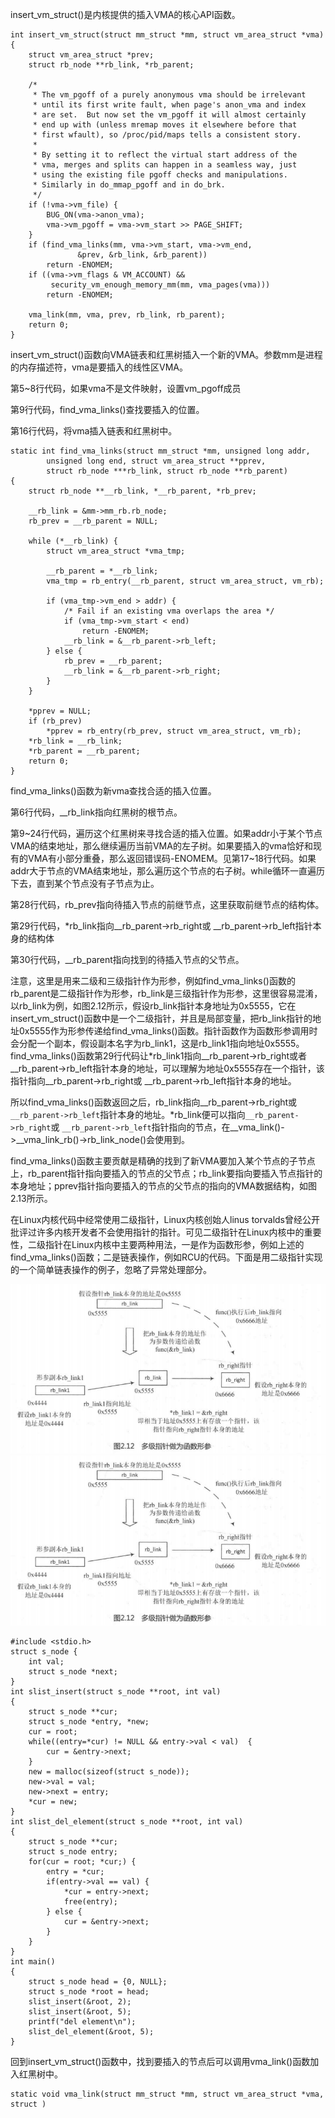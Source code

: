insert_vm_struct()是内核提供的插入VMA的核心API函数。

```
int insert_vm_struct(struct mm_struct *mm, struct vm_area_struct *vma)
{
	struct vm_area_struct *prev;
	struct rb_node **rb_link, *rb_parent;

	/*
	 * The vm_pgoff of a purely anonymous vma should be irrelevant
	 * until its first write fault, when page's anon_vma and index
	 * are set.  But now set the vm_pgoff it will almost certainly
	 * end up with (unless mremap moves it elsewhere before that
	 * first wfault), so /proc/pid/maps tells a consistent story.
	 *
	 * By setting it to reflect the virtual start address of the
	 * vma, merges and splits can happen in a seamless way, just
	 * using the existing file pgoff checks and manipulations.
	 * Similarly in do_mmap_pgoff and in do_brk.
	 */
	if (!vma->vm_file) {
		BUG_ON(vma->anon_vma);
		vma->vm_pgoff = vma->vm_start >> PAGE_SHIFT;
	}
	if (find_vma_links(mm, vma->vm_start, vma->vm_end,
			   &prev, &rb_link, &rb_parent))
		return -ENOMEM;
	if ((vma->vm_flags & VM_ACCOUNT) &&
	     security_vm_enough_memory_mm(mm, vma_pages(vma)))
		return -ENOMEM;

	vma_link(mm, vma, prev, rb_link, rb_parent);
	return 0;
}
```

insert_vm_struct()函数向VMA链表和红黑树插入一个新的VMA。参数mm是进程的内存描述符，vma是要插入的线性区VMA。

第5~8行代码，如果vma不是文件映射，设置vm_pgoff成员

第9行代码，find_vma_links()查找要插入的位置。

第16行代码，将vma插入链表和红黑树中。

```
static int find_vma_links(struct mm_struct *mm, unsigned long addr,
		unsigned long end, struct vm_area_struct **pprev,
		struct rb_node ***rb_link, struct rb_node **rb_parent)
{
	struct rb_node **__rb_link, *__rb_parent, *rb_prev;

	__rb_link = &mm->mm_rb.rb_node;
	rb_prev = __rb_parent = NULL;

	while (*__rb_link) {
		struct vm_area_struct *vma_tmp;

		__rb_parent = *__rb_link;
		vma_tmp = rb_entry(__rb_parent, struct vm_area_struct, vm_rb);

		if (vma_tmp->vm_end > addr) {
			/* Fail if an existing vma overlaps the area */
			if (vma_tmp->vm_start < end)
				return -ENOMEM;
			__rb_link = &__rb_parent->rb_left;
		} else {
			rb_prev = __rb_parent;
			__rb_link = &__rb_parent->rb_right;
		}
	}

	*pprev = NULL;
	if (rb_prev)
		*pprev = rb_entry(rb_prev, struct vm_area_struct, vm_rb);
	*rb_link = __rb_link;
	*rb_parent = __rb_parent;
	return 0;
}
```

find_vma_links()函数为新vma查找合适的插入位置。

第6行代码，__rb_link指向红黑树的根节点。

第9~24行代码，遍历这个红黑树来寻找合适的插入位置。如果addr小于某个节点VMA的结束地址，那么继续遍历当前VMA的左子树。如果要插入的vma恰好和现有的VMA有小部分重叠，那么返回错误码-ENOMEM。见第17~18行代码。如果addr大于节点的VMA结束地址，那么遍历这个节点的右子树。while循环一直遍历下去，直到某个节点没有子节点为止。

第28行代码，rb_prev指向待插入节点的前继节点，这里获取前继节点的结构体。

第29行代码，*rb_link指向__rb_parent->rb_right或 __rb_parent->rb_left指针本身的结构体

第30行代码，__rb_parent指向找到的待插入节点的父节点。

注意，这里是用来二级和三级指针作为形参，例如find_vma_links()函数的rb_parent是二级指针作为形参，rb_link是三级指针作为形参，这里很容易混淆，以rb_link为例，如图2.12所示，假设rb_link指针本身地址为0x5555，它在insert_vm_struct()函数中是一个二级指针，并且是局部变量，把rb_link指针的地址0x5555作为形参传递给find_vma_links()函数。指针函数作为函数形参调用时会分配一个副本，假设副本名字为rb_link1，这是rb_link1指向地址0x5555。find_vma_links()函数第29行代码让*rb_link1指向__rb_parent->rb_right或者 __rb_parent->rb_left指针本身的地址，可以理解为地址0x5555存在一个指针，该指针指向__rb_parent->rb_right或  __rb_parent->rb_left指针本身的地址。

所以find_vma_links()函数返回之后，rb_link指向__rb_parent->rb_right或  `__rb_parent->rb_left`指针本身的地址。*rb_link便可以指向`__rb_parent->rb_right`或  `__rb_parent->rb_left`指针指向的节点，在__vma_link()->__vma_link_rb()->rb_link_node()会使用到。

find_vma_links()函数主要贡献是精确的找到了新VMA要加入某个节点的子节点上，rb_parent指针指向要插入的节点的父节点；rb_link要指向要插入节点指针的本身地址；pprev指针指向要插入的节点的父节点的指向的VMA数据结构，如图2.13所示。

在Linux内核代码中经常使用二级指针，Linux内核创始人linus torvalds曾经公开批评过许多内核开发者不会使用指针的指针。可见二级指针在Linux内核中的重要性，二级指针在Linux内核中主要两种用法，一是作为函数形参，例如上述的find_vma_links()函数；二是链表操作，例如RCU的代码。下面是用二级指针实现的一个简单链表操作的例子，忽略了异常处理部分。

![](picture/多级指针作为函数形参.png)![多级指针作为函数形参](picture/多级指针作为函数形参.png)

```
#include <stdio.h>
struct s_node {
	int val;
	struct s_node *next;
}
int slist_insert(struct s_node **root, int val)
{
	struct s_node **cur;
	struct s_node *entry, *new;
	cur = root;
	while((entry=*cur) != NULL && entry->val < val)  {
	 	cur = &entry->next;
	}
	new = malloc(sizeof(struct s_node));
	new->val = val;
	new->next = entry;
	*cur = new;
}
int slist_del_element(struct s_node **root, int val)
{
	struct s_node **cur;
	struct s_node entry;
	for(cur = root; *cur;) {
		entry = *cur;
		if(entry->val == val) {
			*cur = entry->next;
			free(entry);
		} else {
			cur = &entry->next;
		}
	}
}
int main()
{
	struct s_node head = {0, NULL};
	struct s_node *root = head;
	slist_insert(&root, 2);
	slist_insert(&root, 5);
	printf("del element\n");
	slist_del_element(&root, 5);
}
```

回到insert_vm_struct()函数中，找到要插入的节点后可以调用vma_link()函数加入红黑树中。

```
static void vma_link(struct mm_struct *mm, struct vm_area_struct *vma, struct )
```

